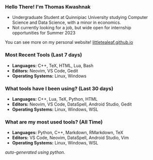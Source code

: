 
### Hello There! I'm Thomas Kwashnak

- Undergraduate Student at Quinnipiac University studying Computer Science and Data Science, with a minor in economics.
- Not currently looking for a job, but wide open for internship opportunities for Summer 2023

You can see more on my personal website! [littletealeaf.github.io](https://littletealeaf.github.io)

### Most Recent Tools (Last 7 days)
- **Languages:** C++, TeX, HTML, Lua, Bash
- **Editors:** Neovim, VS Code, Gedit
- **Operating Systems:** Linux, Windows

### What tools have I been using? (Last 30 days)
- **Languages:** C++, Lua, TeX, Python, HTML
- **Editors:** Neovim, VS Code, DataSpell, Android Studio, Gedit
- **Operating Systems:** Linux, Windows, WSL

### What are my most used tools? (All Time)
- **Languages:** Python, C++, Markdown, RMarkdown, TeX
- **Editors:** VS Code, Neovim, DataSpell, Android Studio, Vim
- **Operating Systems:** Linux, Windows, WSL

*auto-generated using python.*
